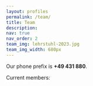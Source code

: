 ```yaml
---
layout: profiles
permalink: /team/
title: Team
description:
nav: true
nav_order: 2
team_img: lehrstuhl-2023.jpg
team_img_width: 680px
---
```

Our phone prefix is **+49 431 880**.

Current members:
